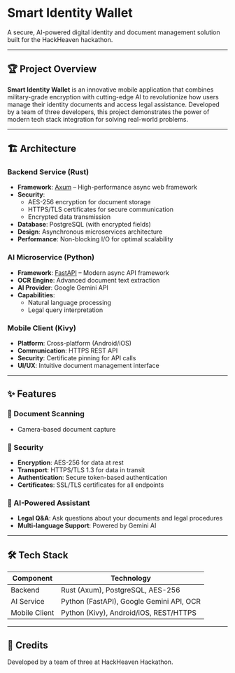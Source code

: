 # Smart Identity Wallet

A secure, AI-powered digital identity and document management solution built for the HackHeaven hackathon.

---

## 🏆 Project Overview

**Smart Identity Wallet** is an innovative mobile application that combines military-grade encryption with cutting-edge AI to revolutionize how users manage their identity documents and access legal assistance. Developed by a team of three developers, this project demonstrates the power of modern tech stack integration for solving real-world problems.

---

## 🏗️ Architecture

### Backend Service (Rust)
- **Framework**: [Axum](https://github.com/tokio-rs/axum) – High-performance async web framework
- **Security**:
  - AES-256 encryption for document storage
  - HTTPS/TLS certificates for secure communication
  - Encrypted data transmission
- **Database**: PostgreSQL (with encrypted fields)
- **Design**: Asynchronous microservices architecture
- **Performance**: Non-blocking I/O for optimal scalability

### AI Microservice (Python)
- **Framework**: [FastAPI](https://fastapi.tiangolo.com/) – Modern async API framework
- **OCR Engine**: Advanced document text extraction
- **AI Provider**: Google Gemini API
- **Capabilities**:
  - Natural language processing
  - Legal query interpretation

### Mobile Client (Kivy)
- **Platform**: Cross-platform (Android/iOS)
- **Communication**: HTTPS REST API
- **Security**: Certificate pinning for API calls
- **UI/UX**: Intuitive document management interface

---

## ✨ Features

### 📱 Document Scanning
- Camera-based document capture

### 🔐 Security
- **Encryption**: AES-256 for data at rest
- **Transport**: HTTPS/TLS 1.3 for data in transit
- **Authentication**: Secure token-based authentication
- **Certificates**: SSL/TLS certificates for all endpoints

### 🤖 AI-Powered Assistant
- **Legal Q&A**: Ask questions about your documents and legal procedures
- **Multi-language Support**: Powered by Gemini AI

---

## 🛠️ Tech Stack

| Component     | Technology                                 |
| ------------- | ------------------------------------------ |
| Backend       | Rust (Axum), PostgreSQL, AES-256           |
| AI Service    | Python (FastAPI), Google Gemini API, OCR   |
| Mobile Client | Python (Kivy), Android/iOS, REST/HTTPS     |

---


## 🤝 Credits

Developed by a team of three at HackHeaven Hackathon.
